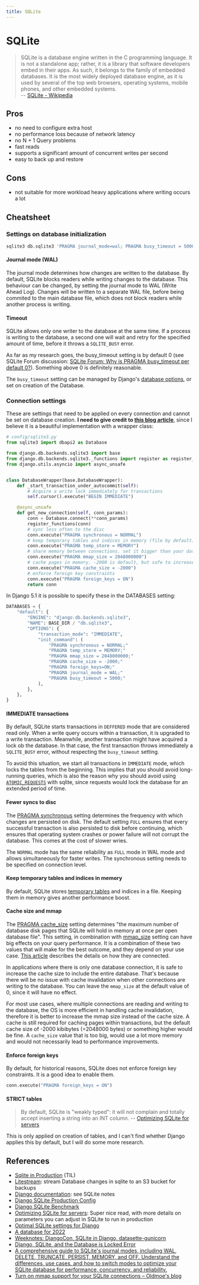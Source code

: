 ```yaml
---
title: SQLite
---
```


# SQLite

> SQLite is a database engine written in the C programming language.
> It is not a standalone app; rather, it is a library that software developers embed in their apps.
> As such, it belongs to the family of embedded databases.
> It is the most widely deployed database engine, as it is used by several of the top web browsers, operating systems, mobile phones, and other embedded systems.
> <br>
> -- [SQLite - Wikipedia](https://en.wikipedia.org/wiki/SQLite)

## Pros

- no need to configure extra host
- no performance loss because of network latency
- no N + 1 Query problems
- fast reads
- supports a significant amount of concurrent writes per second
- easy to back up and restore

## Cons

- not suitable for more workload heavy applications where writing occurs a lot

## Cheatsheet

### Settings on database initialization

```bash
sqlite3 db.sqlite3 'PRAGMA journal_mode=wal; PRAGMA busy_timeout = 5000;'
```

#### Journal mode (WAL)

The journal mode determines how changes are written to the database.
By default, SQLite blocks readers while writing changes to the database.
This behaviour can be changed, by setting the journal mode to WAL (Write Ahead Log).
Changes will be written to a separate WAL file, before being commited to the main database file,
which does not block readers while another process is writing.

#### Timeout

SQLite allows only one writer to the database at the same time.
If a process is writing to the database, a second one will wait and retry for the specified amount of time, before it throws a `SQLITE_BUSY` error.

As far as my research goes, the busy_timeout setting is by default 0 (see SQLite Forum discussion: [SQLite Forum: Why is PRAGMA busy\_timeout per default 0?](https://sqlite.org/forum/info/7e456bf5544ab128)).
Something above 0 is definitely reasonable.

The `busy_timeout` setting can be managed by Django's [database options](https://docs.djangoproject.com/en/5.1/ref/databases/#database-is-locked-errors),
or set on creation of the Database.

### Connection settings

These are settings that need to be applied on every connection and cannot be set on database creation.
**I need to give credit to [this blog article](https://blog.pecar.me/sqlite-django-config)**, since I believe it is a beautiful implementation with a wrapper class:

```python
# config/sqlite3.py
from sqlite3 import dbapi2 as Database

from django.db.backends.sqlite3 import base
from django.db.backends.sqlite3._functions import register as register_functions
from django.utils.asyncio import async_unsafe


class DatabaseWrapper(base.DatabaseWrapper):
    def _start_transaction_under_autocommit(self):
        # Acquire a write lock immediately for transactions
        self.cursor().execute("BEGIN IMMEDIATE")

    @async_unsafe
    def get_new_connection(self, conn_params):
        conn = Database.connect(**conn_params)
        register_functions(conn)
        # sync less often to the disc
        conn.execute("PRAGMA synchronous = NORMAL")
        # keep temporary tables and indices in memory (file by default)
        conn.execute("PRAGMA temp_store = MEMORY")
        # share memory between connections. set it bigger than your database
        conn.execute("PRAGMA mmap_size = 2048000000")
        # cache pages in memory. -2000 is default, but safe to increase
        conn.execute("PRAGMA cache_size = -2000")
        # enforce foreign key constraints
        conn.execute("PRAGMA foreign_keys = ON")
        return conn
```

In Django 5.1 it is possible to specify these in the DATABASES setting:

```python
DATABASES = {
    "default": {
        "ENGINE": "django.db.backends.sqlite3",
        "NAME": BASE_DIR / "db.sqlite3",
        "OPTIONS": {
            "transaction_mode": "IMMEDIATE",
            "init_command": (
                "PRAGMA synchronous = NORMAL;"
                "PRAGMA temp_store = MEMORY;"
                "PRAGMA mmap_size = 2048000000;"
                "PRAGMA cache_size = -2000;"
                "PRAGMA foreign_keys=ON;"
                "PRAGMA journal_mode = WAL;"
                "PRAGMA busy_timeout = 5000;"
            ),
        },
    },
}
```

#### IMMEDIATE transactions

By default, SQLite starts transactions in `DEFFERED` mode that are considered read only.
When a write query occurs within a transaction, it is upgraded to a write transaction.
Meanwhile, another transaction might have acquired a lock ob the database.
In that case, the first transaction throws immediately a `SQLITE_BUSY` error, without respecting the `busy_timeout` setting.

To avoid this situation, we start all transactions in `IMMEDIATE` mode, which locks the tables from the beginning.
This implies that you should avoid long-running queries, which is also the reason why you should avoid using
[`ATOMIC_REQUESTS`](https://docs.djangoproject.com/en/5.1/ref/settings/#atomic-requests) with sqlite,
since requests would lock the database for an extended period of time.

#### Fewer syncs to disc

The [PRAGMA synchronous](https://www.sqlite.org/pragma.html#pragma_synchronous) setting determines the frequency with which changes are persisted on disk.
The default setting `FULL` ensures that every successful transaction is also persisted to disk before continuing, which ensures that operating system crashes or power failure will not corrupt the database.
This comes at the cost of slower wries.

The `NORMAL` mode has the same reliability as `FULL` mode in WAL mode and allows simultaneously for faster writes.
The synchronous setting needs to be specified on connection level.

#### Keep temporary tables and indices in memory

By default, SQLite stores [temporary tables](https://www.sqlite.org/inmemorydb.html#temp_db) and indices in a file.
Keeping them in memory gives another performance boost.

#### Cache size and mmap

The [PRAGMA cache_size](https://www.sqlite.org/pragma.html#pragma_cache_size) setting determines "the maximum number of database disk pages that SQLite will hold in memory at once per open database file".
This setting, in combination with [mmap_size](https://www.sqlite.org/pragma.html#pragma_mmap_size) setting can have big effects on your query performance.
It is a combination of these two values that will make for the best outcome, and they depend on your use case.
[This article](https://oldmoe.blog/2024/02/03/turn-on-mmap-support-for-your-sqlite-connections/) describes the details on how they are connected.

In applications where there is only one database connection, it is safe to increase the cache size to include the entire database.
That's because there will be no issue with cache invalidation when other connections are writing to the database.
You can leave the `mmap_size` at the default value of 0, since it will have no effect.

For most use cases, where multiple connections are reading and writing to the database, the OS is more efficient in handling cache invalidation, therefore it is better to increase the mmap size instead of the cache size.
A cache is still required for caching pages within transactions, but the default cache size of -2000 kibibytes (=2048000 bytes) or something higher would be fine.
A `cache_size` value that is too big, would use a lot more memory and would not necessarily lead to performance improvements.

#### Enforce foreign keys

By default, for historical reasons, SQLite does not enforce foreign key constraints.
It is a good idea to enable them.

```python
conn.execute("PRAGMA foreign_keys = ON")
```

#### STRICT tables

> By default, SQLite is "weakly typed": it will not complain and totally accept inserting a string into an INT column.
> -- [Optimizing SQLite for servers](https://kerkour.com/sqlite-for-servers)

This is only applied on creation of tables, and I can't find whether Django applies this by default, but I will do some more research.

## References

* [Sqlite in Production](/TIL/2023-06-18-sqlite-in-production.md) (TIL)
* [Litestream](/tools/litestream.md): stream Database changes in sqlite to an S3 bucket for backups
* [Django documentation](https://docs.djangoproject.com/en/5.1/ref/databases/#sqlite-notes): see SQLite notes
* [Django SQLite Production Config](https://blog.pecar.me/sqlite-django-config?utm_campaign=Django%2BNewsletter&utm_medium=email&utm_source=Django_Newsletter_238)
* [Django SQLite Benchmark](https://blog.pecar.me/django-sqlite-benchmark?utm_campaign=Django%2BNewsletter&utm_medium=email&utm_source=Django_Newsletter_219)
* [Optimizing SQLite for servers](https://kerkour.com/sqlite-for-servers): Super nice read, with more details on parameters you can adjust in SQLite to run in production
* [Optimal SQLite settings for Django](https://gcollazo.com/optimal-sqlite-settings-for-django/)
* [A database for 2022](https://tailscale.com/blog/database-for-2022)
* [Weeknotes: DjangoCon, SQLite in Django, datasette-gunicorn](https://simonwillison.net/2022/Oct/23/datasette-gunicorn/)
* [Django, SQLite, and the Database is Locked Error](https://blog.pecar.me/django-sqlite-dblock?utm_campaign=Django%2BNewsletter&utm_medium=email&utm_source=Django_Newsletter_215)
* [A comprehensive guide to SQLite's journal modes, including WAL, DELETE, TRUNCATE, PERSIST, MEMORY, and OFF. Understand the differences, use cases, and how to switch modes to optimize your SQLite database for performance, concurrency, and reliability.](https://gist.github.com/promto-c/531e3d3321f1c2fa66487054b2e040c2)
* [Turn on mmap support for your SQLite connections – Oldmoe's blog](https://oldmoe.blog/2024/02/03/turn-on-mmap-support-for-your-sqlite-connections/)
